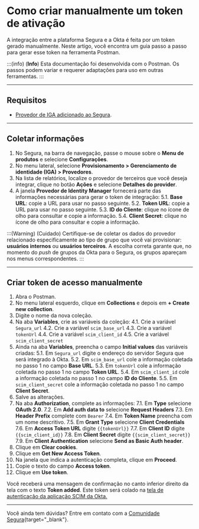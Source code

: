 # Como criar manualmente um token de ativação

A integração entre a plataforma Segura e a Okta é feita por um token gerado manualmente.  Neste artigo, você encontra um guia passo a passo para gerar esse token na ferramenta Postman.

:::(info) (**Info**)
Esta documentação foi desenvolvida com o Postman. Os passos podem variar e requerer adaptações para uso em outras ferramentas.
:::
***
## Requisitos

* [Provedor de IGA adicionado ao Segura](/v4/docs/pt/administration-how-to-add-an-iga-provider-to-Segura).
***

## Coletar informações 

1. No Segura, na barra de navegação, passe o mouse sobre o **Menu de produtos** e selecione **Configurações**.  
2. No menu lateral, selecione **Provisionamento > Gerenciamento de identidade (IGA) > Provedores**.
3. Na lista de relatórios, localize o provedor de terceiros que você deseja integrar, clique no botão **Ações** e selecione **Detalhes do provider**.
5. A janela **Provedor de Identity Manager** fornecerá parte das informações necessárias para gerar o token de integração:
    5.1. **Base URL**: copie a URL para usar no passo seguinte.
    5.2. **Token URL**: copie a URL para usar no passo seguinte.
    5.3. **ID do Cliente**: clique no ícone de olho para consultar e copie a informação.
    5.4. **Client Secret**: clique no ícone de olho para consultar e copie a informação.

:::(Warning) (Cuidado)
Certifique-se de coletar os dados do provedor relacionado especificamente ao tipo de grupo que você vai provisionar: **usuários internos** ou **usuários terceiros**. A escolha correta garante que, no momento do *push* de grupos da Okta para o Segura, os grupos apareçam nos menus correspondentes.
:::
***

## Criar token de acesso manualmente 

1. Abra o Postman.
2. No menu lateral esquerdo, clique em **Collections** e depois em **+ Create new collection**.
3. Digite o nome da nova coleção.
4. Na aba **Variables**, crie as variáveis da coleção:
    4.1. Crie a variável ```Segura_url```
    4.2. Crie a variável ```scim_base_url```
    4.3. Crie a variável ```tokenUrl```
    4.4. Crie a variável ```scim_client_id```
    4.5. Crie a variável ```scim_client_secret```
5. Ainda na aba **Variables**, preencha o campo **Initial values** das variáveis criadas:
    5.1. Em ```Segura_url``` digite o endereço do servidor Segura que será integrado à Okta.
    5.2. Em ```scim_base_url``` cole a informação coletada no passo 1 no campo **Base URL**.
    5.3. Em ```tokenUrl``` cole a informação coletada no passo 1 no campo **Token URL**.
    5.4. Em ```scim_client_id``` cole a informação coletada no passo 1 no campo **ID do Cliente**.
    5.5. Em ```scim_client_secret``` cole a informação coletada no passo 1 no campo **Client Secret**.
6. Salve as alterações.
7. Na aba **Authorization**, complete as informações:
    7.1. Em **Type** selecione **OAuth 2.0**.
    7.2. Em **Add auth data to** selecione **Request Headers**
    7.3. Em **Header Prefix** complete com ```Bearer```
    7.4. Em **Token Name** preencha com um nome descritivo.
    7.5. Em **Grant Type** selecione **Client Credentials**
    7.6. Em **Access Token URL** digite ```{{tokenUrl}}```
    7.7. Em **Client ID** digite ```{{scim_client_id}}```
    7.8. Em **Client Secret** digite ```{{scim_client_secret}}```
    7.9. Em **Client Authentication** selecione **Send as Basic Auth header**.
8. Clique em **Clear cookies**.
9. Clique em **Get New Access Token**.
10. Na janela que indica a autenticação completa, clique em **Proceed**.
11. Copie o texto do campo **Access token**.
12. Clique em **Use token**. 

Você receberá uma mensagem de confirmação no canto inferior direito da tela com o texto **Token added**. Este token será colado na [tela de autenticação da aplicação SCIM da Okta.](/v4/docs/pt/administration-how-to-create-a-scim-application-with-okta)
***

Você ainda tem dúvidas? Entre em contato com a  [Comunidade Segura](https://community.Segura.io/){target="_blank"}.